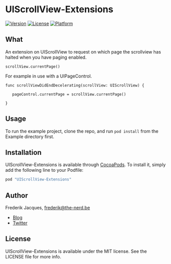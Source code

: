 # UIScrollView-Extensions

[![Version](https://img.shields.io/cocoapods/v/UIScrollView-Extensions.svg?style=flat)](http://cocoapods.org/pods/UIScrollView-Extensions)
[![License](https://img.shields.io/cocoapods/l/UIScrollView-Extensions.svg?style=flat)](http://cocoapods.org/pods/UIScrollView-Extensions)
[![Platform](https://img.shields.io/cocoapods/p/UIScrollView-Extensions.svg?style=flat)](http://cocoapods.org/pods/UIScrollView-Extensions)

## What
An extension on UIScrollView to request on which page the scrollview has halted when you have paging enabled.

``` 
scrollView.currentPage()
```

For example in use with a UIPageControl.

``` 
func scrollViewDidEndDecelerating(scrollView: UIScrollView) {
        
   pageControl.currentPage = scrollView.currentPage()
        
}
```


## Usage

To run the example project, clone the repo, and run `pod install` from the Example directory first.

## Installation

UIScrollView-Extensions is available through [CocoaPods](http://cocoapods.org). To install
it, simply add the following line to your Podfile:

```ruby
pod "UIScrollView-Extensions"
```

## Author

Frederik Jacques, frederik@the-nerd.be
* [Blog](http://www.the-nerd.be/blog)
* [Twitter](http://www.twitter.com/thenerd_be)

## License

UIScrollView-Extensions is available under the MIT license. See the LICENSE file for more info.
